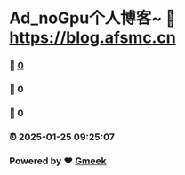 # Ad_noGpu个人博客~ :link: https://blog.afsmc.cn 
### :page_facing_up: [0](https://blog.afsmc.cn/tag.html) 
### :speech_balloon: 0 
### :hibiscus: 0 
### :alarm_clock: 2025-01-25 09:25:07 
### Powered by :heart: [Gmeek](https://github.com/Meekdai/Gmeek)

